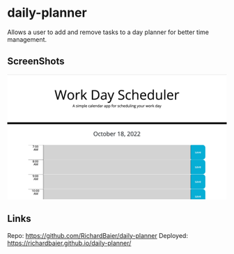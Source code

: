 # daily-planner
Allows a user to add and remove tasks to a day planner for better time management.

## ScreenShots

![snapshot of page](./img/img.png)


## Links
Repo: https://github.com/RichardBaier/daily-planner
Deployed: https://richardbaier.github.io/daily-planner/